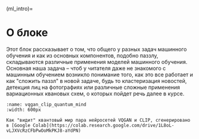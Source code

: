 (ml_intro)=

# О блоке

Этот блок рассказывает о том, что общего у разных задач машинного обучения и как из основных компонентов, подобно паззлу, складываются различные применения моделей машинного обучения. Основная наша  задача – чтоб у читателя даже не знакомого с машинным обучением возникло понимание того, как это все работает и как "сложить паззл" в новой задаче, будь то кластеризация новостей, детекция лиц на фотографиях или различные сложные применения вариационных квановых схем, о которых пойдет речь далее в курсе. 



```{figure} /_static/mlblock/vqgan_clip_quantum_mind.png
:name: vqgan_clip_quantum_mind
:width: 600px

Как "видит" квантовый мир пара нейросетей VQGAN и CLIP, сгенерировано в [Google Colab](https://colab.research.google.com/drive/1L8oL-vLJXVcRzCFbPwOoMkPKJ8-aYdPN)
```